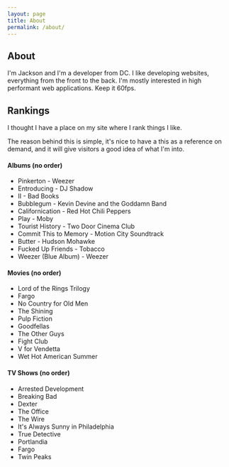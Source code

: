 ```yaml
---
layout: page
title: About
permalink: /about/
---
```


## About

I'm Jackson and I'm a developer from DC. I like developing websites, everything from the front to the back. I'm mostly interested in high performant web applications. Keep it 60fps.


## Rankings

I thought I have a place on my site where I rank things I like. 

The reason behind this is simple, it's nice to have a this as a reference on demand, and it will give visitors a good idea of what I'm into.

#### Albums (no order)

* Pinkerton - Weezer
* Entroducing - DJ Shadow
* II - Bad Books
* Bubblegum - Kevin Devine and the Goddamn Band
* Californication - Red Hot Chili Peppers
* Play - Moby
* Tourist History - Two Door Cinema Club
* Commit This to Memory - Motion City Soundtrack
* Butter - Hudson Mohawke
* Fucked Up Friends - Tobacco
* Weezer (Blue Album) - Weezer

#### Movies (no order)
* Lord of the Rings Trilogy
* Fargo
* No Country for Old Men
* The Shining
* Pulp Fiction
* Goodfellas
* The Other Guys
* Fight Club
* V for Vendetta
* Wet Hot American Summer

#### TV Shows (no order)
* Arrested Development
* Breaking Bad
* Dexter
* The Office
* The Wire
* It's Always Sunny in Philadelphia
* True Detective
* Portlandia
* Fargo
* Twin Peaks